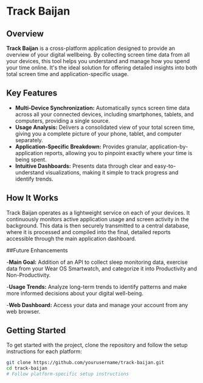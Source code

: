 # Track Baijan

## Overview
**Track Baijan** is a cross-platform application designed to provide an overview of your digital wellbeing. By collecting screen time data from all your devices, this tool helps you understand and manage how you spend your time online. It's the ideal solution for offering detailed insights into both total screen time and application-specific usage.

## Key Features

- **Multi-Device Synchronization:** Automatically syncs screen time data across all your connected devices, including smartphones, tablets, and computers, providing a single source.
- **Usage Analysis:** Delivers a consolidated view of your total screen time, giving you a complete picture of your phone, tablet, and computer separately.
- **Application-Specific Breakdown:** Provides granular, application-by-application reports, allowing you to pinpoint exactly where your time is being spent.
- **Intuitive Dashboards:** Presents data through clear and easy-to-understand visualizations, making it simple to track progress and identify trends.

## How It Works
Track Baijan operates as a lightweight service on each of your devices. It continuously monitors active application usage and screen activity in the background. This data is then securely transmitted to a central database, where it is processed and compiled into the final, detailed reports accessible through the main application dashboard.


##Future Enhancements

-**Main Goal:** Addition of an API to collect sleep monitoring data, exercise data from your Wear OS Smartwatch, and categorize it into Productivity and Non-Productivity.

-**Usage Trends:** Analyze long-term trends to identify patterns and make more informed decisions about your digital well-being.

-**Web Dashboard:** Access your data and manage your account from any web browser.


## Getting Started
To get started with the project, clone the repository and follow the setup instructions for each platform:

```bash
git clone https://github.com/yourusername/track-baijan.git
cd track-baijan
# Follow platform-specific setup instructions
